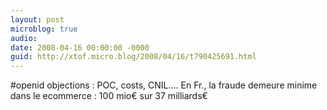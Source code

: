 ```yaml
---
layout: post
microblog: true
audio: 
date: 2008-04-16 00:00:00 -0000
guid: http://xtof.micro.blog/2008/04/16/t790425691.html
---
```

#openid objections : POC, costs, CNIL.... En Fr., la fraude demeure minime dans le ecommerce : 100 mio€ sur 37 milliards€
